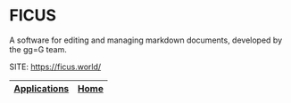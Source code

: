 # FICUS

 A software for editing and managing markdown documents, 
 developed by the gg=G team.

 SITE: https://ficus.world/

 | [Applications](https://portable-linux-apps.github.io/apps.html) | [Home](https://portable-linux-apps.github.io)
 | --- | --- |
